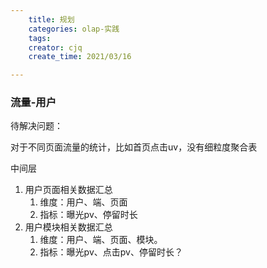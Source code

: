```yaml
---
    title: 规划
    categories: olap-实践
    tags:
    creator: cjq
    create_time: 2021/03/16

---
```


### 流量-用户

待解决问题：

对于不同页面流量的统计，比如首页点击uv，没有细粒度聚合表

中间层

1. 用户页面相关数据汇总
   1. 维度：用户、端、页面
   2. 指标：曝光pv、停留时长
2. 用户模块相关数据汇总
   1. 维度：用户、端、页面、模块。
   2. 指标：曝光pv、点击pv、停留时长？